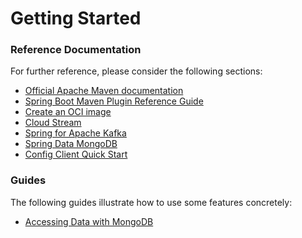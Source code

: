 # Getting Started

### Reference Documentation
For further reference, please consider the following sections:

* [Official Apache Maven documentation](https://maven.apache.org/guides/index.html)
* [Spring Boot Maven Plugin Reference Guide](https://docs.spring.io/spring-boot/docs/3.0.3/maven-plugin/reference/html/)
* [Create an OCI image](https://docs.spring.io/spring-boot/docs/3.0.3/maven-plugin/reference/html/#build-image)
* [Cloud Stream](https://docs.spring.io/spring-cloud-stream/docs/current/reference/html/spring-cloud-stream.html#spring-cloud-stream-overview-introducing)
* [Spring for Apache Kafka](https://docs.spring.io/spring-boot/docs/3.0.3/reference/htmlsingle/#messaging.kafka)
* [Spring Data MongoDB](https://docs.spring.io/spring-boot/docs/3.0.3/reference/htmlsingle/#data.nosql.mongodb)
* [Config Client Quick Start](https://docs.spring.io/spring-cloud-config/docs/current/reference/html/#_client_side_usage)

### Guides
The following guides illustrate how to use some features concretely:

* [Accessing Data with MongoDB](https://spring.io/guides/gs/accessing-data-mongodb/)

